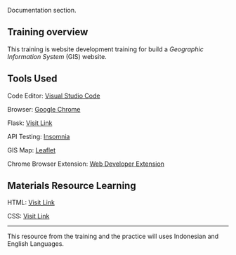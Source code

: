 Documentation section.

## Training overview

This training is website development training for build a _Geographic Information System_ (GIS) website.

## Tools Used

Code Editor: [Visual Studio Code](https://code.visualstudio.com/)

Browser: [Google Chrome](https://www.google.com/chrome/?brand=CHBD&brand=CHBD&gclid=Cj0KCQjw2qKmBhCfARIsAFy8buLQPwaswiW3NUofbx_LL9bp0FdKe-SXWjBnpAtvVeFrM6l6RCHsH4MaAswuEALw_wcB&gclsrc=aw.ds)

Flask: [Visit Link](https://flask.palletsprojects.com/en/2.3.x/)

API Testing: [Insomnia](https://insomnia.rest/)

GIS Map: [Leaflet](https://leafletjs.com/)

Chrome Browser Extension: [Web Developer Extension](https://chrome.google.com/webstore/detail/web-developer/bfbameneiokkgbdmiekhjnmfkcnldhhm)

## Materials Resource Learning

HTML: [Visit Link](https://www.w3schools.com/tags/tag_html.asp)

CSS: [Visit Link](https://www.w3schools.com/css/)

---

This resource from the training and the practice will uses Indonesian and English Languages.
